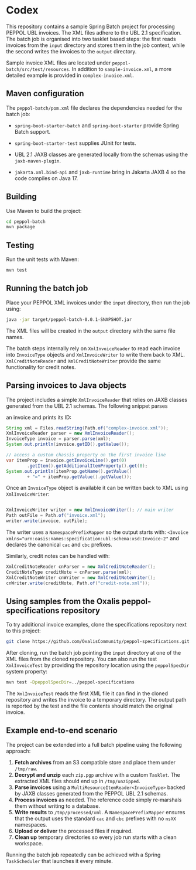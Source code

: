 # Codex

This repository contains a sample Spring Batch project for processing PEPPOL UBL invoices. The XML files adhere to the UBL 2.1 specification. The batch job is organised into two tasklet based steps: the first reads invoices from the `input` directory and stores them in the job context, while the second writes the invoices to the `output` directory.

Sample invoice XML files are located under `peppol-batch/src/test/resources`. In addition to `sample-invoice.xml`, a more detailed example is provided in `complex-invoice.xml`.

## Maven configuration

The `peppol-batch/pom.xml` file declares the dependencies needed for the batch job:
- `spring-boot-starter-batch` and `spring-boot-starter` provide Spring Batch support.
- `spring-boot-starter-test` supplies JUnit for tests.
- UBL 2.1 JAXB classes are generated locally from the schemas using
  the `jaxb-maven-plugin`.

- `jakarta.xml.bind-api` and `jaxb-runtime` bring in Jakarta JAXB 4 so the code
  compiles on Java 17.


## Building

Use Maven to build the project:

```bash
cd peppol-batch
mvn package
```

## Testing

Run the unit tests with Maven:

```bash
mvn test
```

## Running the batch job

Place your PEPPOL XML invoices under the `input` directory, then run the job using:

```bash
java -jar target/peppol-batch-0.0.1-SNAPSHOT.jar
```

The XML files will be created in the `output` directory with the same file names.

The batch steps internally rely on `XmlInvoiceReader` to read each invoice into
`InvoiceType` objects and `XmlInvoiceWriter` to write them back to XML.
`XmlCreditNoteReader` and `XmlCreditNoteWriter` provide the same functionality
for credit notes.




## Parsing invoices to Java objects

The project includes a simple `XmlInvoiceReader` that relies on JAXB classes
generated from the UBL 2.1 schemas. The following snippet parses


an invoice and prints its ID:

```java
String xml = Files.readString(Path.of("complex-invoice.xml"));
XmlInvoiceReader parser = new XmlInvoiceReader();
InvoiceType invoice = parser.parse(xml);
System.out.println(invoice.getID().getValue());

// access a custom chassis property on the first invoice line
var itemProp = invoice.getInvoiceLine().get(0)
        .getItem().getAdditionalItemProperty().get(0);
System.out.println(itemProp.getName().getValue()
        + "=" + itemProp.getValue().getValue());
```

Once an `InvoiceType` object is available it can be written back to XML using
`XmlInvoiceWriter`:

```java

XmlInvoiceWriter writer = new XmlInvoiceWriter(); // main writer
Path outFile = Path.of("invoice.xml");
writer.write(invoice, outFile);
```
The writer uses a `NamespacePrefixMapper` so the output starts with:
`<Invoice xmlns="urn:oasis:names:specification:ubl:schema:xsd:Invoice-2"` and
declares the canonical `cac` and `cbc` prefixes.

Similarly, credit notes can be handled with:

```java
XmlCreditNoteReader cnParser = new XmlCreditNoteReader();
CreditNoteType creditNote = cnParser.parse(xml);
XmlCreditNoteWriter cnWriter = new XmlCreditNoteWriter();
cnWriter.write(creditNote, Path.of("credit-note.xml"));
```


## Using samples from the Oxalis peppol-specifications repository

To try additional invoice examples, clone the specifications repository next to this project:

```bash
git clone https://github.com/OxalisCommunity/peppol-specifications.git
```

After cloning, run the batch job pointing the `input` directory at one of the XML files from the cloned repository. You can also run the test `XmlInvoiceTest` by providing the repository location using the `peppolSpecDir` system property:

```bash
mvn test -DpeppolSpecDir=../peppol-specifications
```

The `XmlInvoiceTest` reads the first XML file it can find in the
cloned repository and writes the invoice to a temporary directory. The output
path is reported by the test and the file contents should match the original
invoice.


## Example end-to-end scenario

The project can be extended into a full batch pipeline using the following
approach:

1. **Fetch archives** from an S3 compatible store and place them under
   `/tmp/raw`.
2. **Decrypt and unzip** each `zip.pgp` archive with a custom `Tasklet`. The
   extracted XML files should end up in `/tmp/unzipped`.
3. **Parse invoices** using a `MultiResourceItemReader<InvoiceType>` backed by
   JAXB classes generated from the PEPPOL UBL 2.1 schemas.
4. **Process invoices** as needed. The reference code simply re‑marshals them
   without writing to a database.
5. **Write results** to `/tmp/processed/xml`. A `NamespacePrefixMapper`
   ensures that the output uses the standard `cac` and `cbc` prefixes with no
   `nsXX` namespaces.
6. **Upload or deliver** the processed files if required.
7. **Clean up** temporary directories so every job run starts with a clean
   workspace.

Running the batch job repeatedly can be achieved with a Spring `TaskScheduler`
that launches it every minute.

